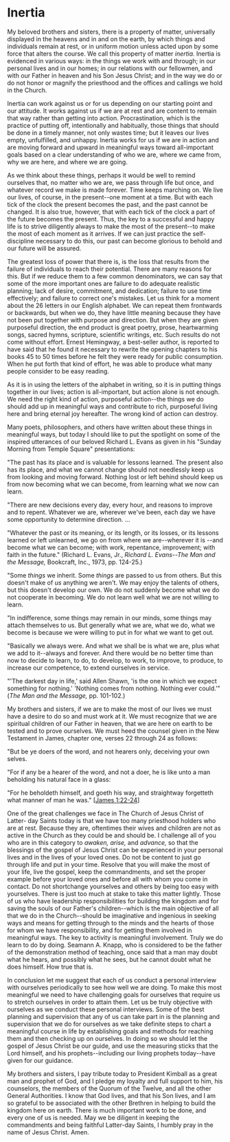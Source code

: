 # Inertia

My beloved brothers and sisters, there is a property of matter, universally
displayed in the heavens and in and on the earth, by which things and
individuals remain at rest, or in uniform motion unless acted upon by some
force that alters the course. We call this property of matter _inertia._
Inertia is evidenced in various ways: in the things we work with and through;
in our personal lives and in our homes; in our relations with our fellowmen,
and with our Father in heaven and his Son Jesus Christ; and in the way we do
or do not honor or magnify the priesthood and the offices and callings we hold
in the Church.

Inertia can work against us or for us depending on our starting point and our
attitude. It works against us if we are at rest and are content to remain that
way rather than getting into action. Procrastination, which is the practice of
putting off, intentionally and habitually, those things that should be done in
a timely manner, not only wastes time; but it leaves our lives empty,
unfulfilled, and unhappy. Inertia works for us if we are in action and are
moving forward and upward in meaningful ways toward all-important goals based
on a clear understanding of who we are, where we came from, why we are here,
and where we are going.

As we think about these things, perhaps it would be well to remind ourselves
that, no matter who we are, we pass through life but once, and whatever record
we make is made forever. Time keeps marching on. We live our lives, of course,
in the present--one moment at a time. But with each tick of the clock the
present becomes the past, and the past cannot be changed. It is also true,
however, that with each tick of the clock a part of the future becomes the
present. Thus, the key to a successful and happy life is to strive diligently
always to make the most of the present--to make the most of each moment as it
arrives. If we can just practice the self-discipline necessary to do this, our
past can become glorious to behold and our future will be assured.

The greatest loss of power that there is, is the loss that results from the
failure of individuals to reach their potential. There are many reasons for
this. But if we reduce them to a few common denominators, we can say that some
of the more important ones are failure to do adequate realistic planning; lack
of desire, commitment, and dedication; failure to use time effectively; and
failure to correct one's mistakes. Let us think for a moment about the 26
letters in our English alphabet. We can repeat them frontwards or backwards,
but when we do, they have little meaning because they have not been put
together with purpose and direction. But when they are given purposeful
direction, the end product is great poetry, prose, heartwarming songs, sacred
hymns, scripture, scientific writings, etc. Such results do not come without
effort. Ernest Hemingway, a best-seller author, is reported to have said that
he found it necessary to rewrite the opening chapters to his books 45 to 50
times before he felt they were ready for public consumption. When he put forth
that kind of effort, he was able to produce what many people consider to be
easy reading.

As it is in using the letters of the alphabet in writing, so it is in putting
things together in our lives; action is all-important, but action alone is not
enough. We need the right kind of action, purposeful action--the things we do
should add up in meaningful ways and contribute to rich, purposeful living
here and bring eternal joy hereafter. The wrong kind of action can destroy.

Many poets, philosophers, and others have written about these things in
meaningful ways, but today I should like to put the spotlight on some of the
inspired utterances of our beloved Richard L. Evans as given in his "Sunday
Morning from Temple Square" presentations:

"The past has its place and is valuable for lessons learned. The present also
has its place, and what we cannot change should not needlessly keep us from
looking and moving forward. Nothing lost or left behind should keep us from
now becoming what we can become, from learning what we now can learn.

"There are new decisions every day, every hour, and reasons to improve and to
repent. Whatever we are, wherever we've been, each day we have some
opportunity to determine direction. ...

"Whatever the past or its meaning, or its length, or its losses, or its
lessons learned or left unlearned, we go on from where we are--wherever it is
--and become what we can become; with work, repentance, improvement; with
faith in the future." (Richard L. Evans, Jr., _Richard L. Evans--The Man and
the Message,_ Bookcraft, Inc., 1973, pp. 124-25.)

"Some _things_ we inherit. Some _things_ are passed to us from others. But
this doesn't make of _us_ anything we aren't. We may enjoy the talents of
others, but this doesn't develop our own. We do not suddenly become what we do
not cooperate in becoming. We do not learn well what we are not willing to
learn.

"In indifference, some things may remain in our minds, some things may attach
themselves to us. But generally what we are, what we do, what we become is
because we were willing to put in for what we want to get out.

"Basically we always were. And what we shall be is what we are, plus what we
add to it--always and forever. And there would be no better time than now to
decide to learn, to do, to develop, to work, to improve, to produce, to
increase our competence, to extend ourselves in service.

"'The darkest day in life,' said Allen Shawn, 'is the one in which we expect
something for nothing.' 'Nothing comes from nothing. Nothing ever could.'"
(_The Man and the Message,_ pp. 101-102.)

My brothers and sisters, if we are to make the most of our lives we must have
a desire to do so and must work at it. We must recognize that we are spiritual
children of our Father in heaven, that we are here on earth to be tested and
to prove ourselves. We must heed the counsel given in the New Testament in
James, chapter one, verses 22 through 24 as follows:

"But be ye doers of the word, and not hearers only, deceiving your own selves.

"For if any be a hearer of the word, and not a doer, he is like unto a man
beholding his natural face in a glass:

"For he beholdeth himself, and goeth his way, and straightway forgetteth what
manner of man he was." [[James
1:22-24](https://www.lds.org/scriptures/nt/james/1.22-24?lang=eng#21)]

One of the great challenges we face in The Church of Jesus Christ of Latter-
day Saints today is that we have too many priesthood holders who are at rest.
Because they are, oftentimes their wives and children are not as active in the
Church as they could be and should be. I challenge all of you who are in this
category to _awaken, arise,_ and _advance,_ so that the blessings of the
gospel of Jesus Christ can be experienced in your personal lives and in the
lives of your loved ones. Do not be content to just go through life and put in
your time. Resolve that you will make the most of your life, live the gospel,
keep the commandments, and set the proper example before your loved ones and
before all with whom you come in contact. Do not shortchange yourselves and
others by being too easy with yourselves. There is just too much at stake to
take this matter lightly. Those of us who have leadership responsibilities for
building the kingdom and for saving the souls of our Father's children--which
is the main objective of all that we do in the Church--should be imaginative
and ingenious in seeking ways and means for getting through to the minds and
the hearts of those for whom we have responsibility, and for getting them
involved in meaningful ways. The key to activity is meaningful involvement.
Truly we do learn to do by doing. Seamann A. Knapp, who is considered to be
the father of the demonstration method of teaching, once said that a man may
doubt what he hears, and possibly what he sees, but he cannot doubt what he
does himself. How true that is.

In conclusion let me suggest that each of us conduct a personal interview with
ourselves periodically to see how well we are doing. To make this most
meaningful we need to have challenging goals for ourselves that require us to
stretch ourselves in order to attain them. Let us be truly objective with
ourselves as we conduct these personal interviews. Some of the best planning
and supervision that any of us can take part in is the planning and
supervision that we do for ourselves as we take definite steps to chart a
meaningful course in life by establishing goals and methods for reaching them
and then checking up on ourselves. In doing so we should let the gospel of
Jesus Christ be our guide, and use the measuring sticks that the Lord himself,
and his prophets--including our living prophets today--have given for our
guidance.

My brothers and sisters, I pay tribute today to President Kimball as a great
man and prophet of God, and I pledge my loyalty and full support to him, his
counselors, the members of the Quorum of the Twelve, and all the other General
Authorities. I know that God lives, and that his Son lives, and I am so
grateful to be associated with the other Brethren in helping to build the
kingdom here on earth. There is much important work to be done, and every one
of us is needed. May we be diligent in keeping the commandments and being
faithful Latter-day Saints, I humbly pray in the name of Jesus Christ. Amen.

